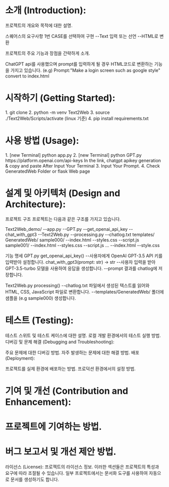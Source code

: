 <h1>소개 (Introduction):</h1>

  <p> 프로젝트의 개요와 목적에 대한 설명.</p>
    스퀘어스의 요구사항 1번 CASE를 선택하여 구현
      --Text 입력 또는 선언
      --HTML로 변환
  
  <p>프로젝트의 주요 기능과 장점을 간략하게 소개.</p>
    ChatGPT api를 사용했으며 prompt를 입력하게 될 경우 HTML코드로 변환하는 기능을 가지고 있습니다.
    (e.g) Prompt:"Make a login screen such as google style" convert to index.html 
  
<h1>시작하기 (Getting Started):</h1>
  1. git clone
  2. python -m venv Text2Web
  3. source ./Text2Web/Scripts/activate   (linux 기준)
  4. pip install requirements.txt
  
<h1> 사용 방법 (Usage): </h1>
  1. [new Terminal] python app.py
  2. [new Terminal] python GPT.py
     <a>https://platform.openai.com/api-keys</a>
     In the link, chatgpt apikey generation & copy and paste
     After Input Your Terminal
  3. Input Your Prompt.
  4. Check GeneratedWeb Folder or flask Web page 
<h1> 설계 및 아키텍처 (Design and Architecture):</h1>
  프로젝트 구조
  프로젝트는 다음과 같은 구조를 가지고 있습니다.

  Text2Web_demo/
    --app.py
    --GPT.py
      --get_openai_api_key
      --chat_with_gpt3
    --Text2Web.py
      --processing.py
    --chatlog.txt
    templates/
      GeneratedWeb/
        sample000/
          --index.html
          --styles.css
          --script.js
        sample001/
          --index.html
          --styles.css
          --script.js
        ...
      --index.html
      --style.css
 
기능 명세
  GPT.py
    get_openai_api_key()
      --사용자에게 OpenAI GPT-3.5 API 키를 입력받아 설정합니다.
    chat_with_gpt3(prompt: str) -> str
      --사용자 입력을 받아 GPT-3.5-turbo 모델을 사용하여 응답을 생성합니다.
      --prompt 결과를 chatlog에 저장합니다.
    
  Text2Web.py
    processing()
      --chatlog.txt 파일에서 생성된 텍스트를 읽어와 HTML, CSS, JavaScript 파일로 변환합니다.
      --templates/GeneratedWeb/ 폴더에 샘플을 (e.g sample000) 생성합니다.
  
<h1> 테스트 (Testing): </h1>

테스트 스위트 및 테스트 케이스에 대한 설명.
로컬 개발 환경에서의 테스트 실행 방법.
디버깅 및 문제 해결 (Debugging and Troubleshooting):

주요 문제에 대한 디버깅 방법.
자주 발생하는 문제에 대한 해결 방법.
배포 (Deployment):

프로젝트를 실제 환경에 배포하는 방법.
프로덕션 환경에서의 설정 방법.
<h1>기여 및 개선 (Contribution and Enhancement):</h1>

<h1> 프로젝트에 기여하는 방법.</h1>
<h1> 버그 보고서 및 개선 제안 방법.</h1>
라이선스 (License):
프로젝트의 라이선스 정보.
이러한 섹션들은 프로젝트의 특성과 요구에 따라 조절될 수 있습니다. 일부 프로젝트에서는 문서화 도구를 사용하여 자동으로 문서를 생성하기도 합니다.
